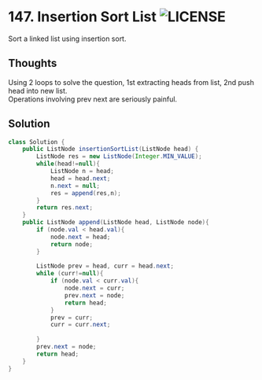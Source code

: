 # 147. Insertion Sort List ![LICENSE](https://img.shields.io/badge/Rank-Medium-orange)
Sort a linked list using insertion sort.
## Thoughts

Using 2 loops to solve the question, 1st extracting heads from list, 2nd push head into new list.  
Operations involving prev next are seriously painful.


## Solution
```java
class Solution {
    public ListNode insertionSortList(ListNode head) {
        ListNode res = new ListNode(Integer.MIN_VALUE);
        while(head!=null){
            ListNode n = head;
            head = head.next;
            n.next = null;
            res = append(res,n);
        }
        return res.next;
    }
    public ListNode append(ListNode head, ListNode node){
        if (node.val < head.val){
            node.next = head;
            return node;
        }
        
        ListNode prev = head, curr = head.next;
        while (curr!=null){
            if (node.val < curr.val){
                node.next = curr;
                prev.next = node;
                return head;
            }
            prev = curr;
            curr = curr.next;
            
        }
        prev.next = node;
        return head;
    }
}
```
